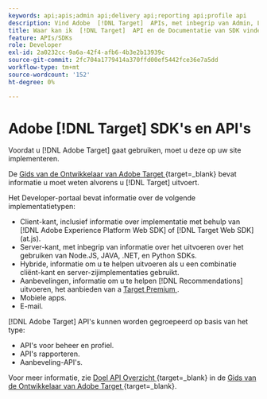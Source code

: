 ```yaml
---
keywords: api;apis;admin api;delivery api;reporting api;profile api
description: Vind Adobe  [!DNL Target]  APIs, met inbegrip van Admin, Levering, het Melden, en Profiel APIs.
title: Waar kan ik  [!DNL Target]  API en de Documentatie van SDK vinden?
feature: APIs/SDKs
role: Developer
exl-id: 2a0232cc-9a6a-42f4-afb6-4b3e2b13939c
source-git-commit: 2fc704a1779414a370ffd00ef5442fce36e7a5dd
workflow-type: tm+mt
source-wordcount: '152'
ht-degree: 0%

---
```


# Adobe [!DNL Target] SDK&#39;s en API&#39;s

Voordat u [!DNL Adobe Target] gaat gebruiken, moet u deze op uw site implementeren.

De [ Gids van de Ontwikkelaar van Adobe Target ](https://experienceleague.adobe.com/docs/target-dev/developer/overview.html){target=_blank} bevat informatie u moet weten alvorens u [!DNL Target] uitvoert.

Het Developer-portaal bevat informatie over de volgende implementatietypen:

* Client-kant, inclusief informatie over implementatie met behulp van [!DNL Adobe Experience Platform Web SDK] of [!DNL Target Web SDK] (at.js).
* Server-kant, met inbegrip van informatie over het uitvoeren over het gebruiken van Node.JS, JAVA, .NET, en Python SDKs.
* Hybride, informatie om u te helpen uitvoeren als u een combinatie cliënt-kant en server-zijimplementaties gebruikt.
* Aanbevelingen, informatie om u te helpen [!DNL Recommendations] uitvoeren, het aanbieden van a [ Target Premium ](/help/main/c-intro/intro.md#premium).
* Mobiele apps.
* E-mail.

[!DNL Adobe Target] API&#39;s kunnen worden gegroepeerd op basis van het type:

* API&#39;s voor beheer en profiel.
* API&#39;s rapporteren.
* Aanbeveling-API&#39;s.

Voor meer informatie, zie [ Doel API Overzicht ](https://experienceleague.adobe.com/docs/target-dev/developer/implementation/before-implement/considerations-before-you-implement-target.html){target=_blank} in de [ Gids van de Ontwikkelaar van Adobe Target ](https://experienceleague.adobe.com/docs/target-dev/developer/overview.html?lang=en){target=_blank}.
